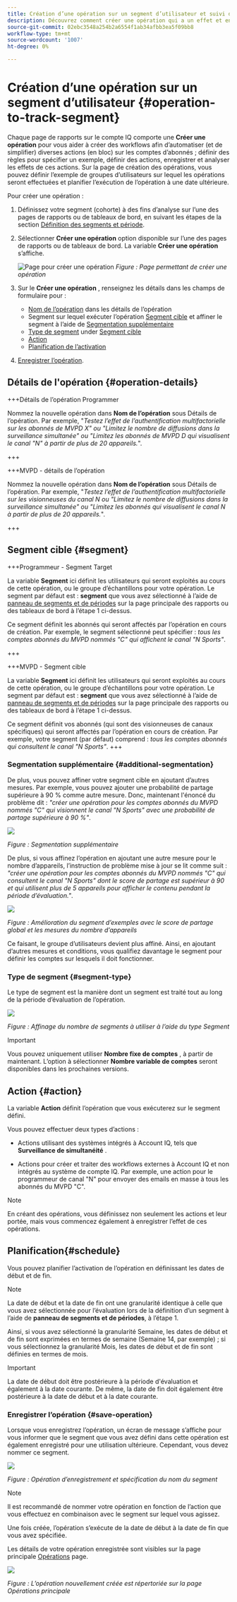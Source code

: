 ```yaml
---
title: Création d’une opération sur un segment d’utilisateur et suivi de l’effet
description: Découvrez comment créer une opération qui a un effet et en effectue le suivi sur un segment défini d’utilisateurs.
source-git-commit: 02ebc3548a254b2a6554f1ab34afbb3ea5f09bb8
workflow-type: tm+mt
source-wordcount: '1007'
ht-degree: 0%

---
```


# Création d’une opération sur un segment d’utilisateur {#operation-to-track-segment}

Chaque page de rapports sur le compte IQ comporte une **Créer une opération** pour vous aider à créer des workflows afin d’automatiser (et de simplifier) diverses actions (en bloc) sur les comptes d’abonnés ; définir des règles pour spécifier un exemple, définir des actions, enregistrer et analyser les effets de ces actions. Sur la page de création des opérations, vous pouvez définir l’exemple de groupes d’utilisateurs sur lequel les opérations seront effectuées et planifier l’exécution de l’opération à une date ultérieure.

Pour créer une opération :

1. Définissez votre segment (cohorte) à des fins d’analyse sur l’une des pages de rapports ou de tableaux de bord, en suivant les étapes de la section [Définition des segments et période](/help/AccountIQ/howto-select-segment-timeframe.md).

1. Sélectionner **Créer une opération** option disponible sur l’une des pages de rapports ou de tableaux de bord. La variable **Créer une opération** s’affiche.

   ![Page pour créer une opération](assets/create-new-operations.png)
   *Figure : Page permettant de créer une opération*

1. Sur le **Créer une opération** , renseignez les détails dans les champs de formulaire pour :

   * [Nom de l’opération](#operation-details) dans les détails de l’opération
   * Segment sur lequel exécuter l’opération [Segment cible](#segment) et affiner le segment à l’aide de [Segmentation supplémentaire](#additional-segmentation)
   * [Type de segment](#segment-type) under [Segment cible](#segment)
   * [Action](#action)
   * [Planification de l’activation](#schedule)

1. [Enregistrer l’opération](#save-operation).

## Détails de l&#39;opération {#operation-details}

+++Détails de l’opération Programmer

Nommez la nouvelle opération dans **Nom de l’opération** sous Détails de l’opération. Par exemple, &quot;*Testez l’effet de l’authentification multifactorielle sur les abonnés de MVPD X&quot; ou &quot;Limitez le nombre de diffusions dans la surveillance simultanée&quot; ou &quot;Limitez les abonnés de MVPD D qui visualisent le canal &quot;N&quot; à partir de plus de 20 appareils.*&quot;.

+++

+++MVPD - détails de l’opération

Nommez la nouvelle opération dans **Nom de l’opération** sous Détails de l’opération. Par exemple, &quot;*Testez l’effet de l’authentification multifactorielle sur les visionneuses du canal N ou &quot;Limitez le nombre de diffusions dans la surveillance simultanée&quot; ou &quot;Limitez les abonnés qui visualisent le canal N à partir de plus de 20 appareils.*&quot;.

+++

## Segment cible {#segment}

+++Programmeur - Segment Target

La variable **Segment** ici définit les utilisateurs qui seront exploités au cours de cette opération, ou le groupe d’échantillons pour votre opération. Le segment par défaut est : **segment** que vous avez sélectionné à l’aide de [panneau de segments et de périodes](/help/AccountIQ/howto-select-segment-timeframe.md) sur la page principale des rapports ou des tableaux de bord à l’étape 1 ci-dessus.

<!--* The first segment entry in the **Segment** section, by default, shows the **segment** you selected in the step 1.

* The **segment evaluation period** is the time period of analysis you selected in step 1 from **Granularity and Timeframe** option.
![](assets/operations-segment-selection.png)
*Figure: Segment and timeframe selection on the main page*-->

Ce segment définit les abonnés qui seront affectés par l’opération en cours de création. Par exemple, le segment sélectionné peut spécifier : *tous les comptes abonnés du MVPD nommés &quot;C&quot; qui affichent le canal &quot;N Sports&quot;*.

+++

+++MVPD - Segment cible

La variable **Segment** ici définit les utilisateurs qui seront exploités au cours de cette opération, ou le groupe d’échantillons pour votre opération. Le segment par défaut est : **segment** que vous avez sélectionné à l’aide de [panneau de segments et de périodes](/help/AccountIQ/howto-select-segment-timeframe.md) sur la page principale des rapports ou des tableaux de bord à l’étape 1 ci-dessus.

<!--* The first segment entry in the **Segment** section, by default, shows the **segment** you selected in the step 1.

* The **segment evaluation period** is the time period of analysis you selected in step 1 from **Granularity and Timeframe** option.
![](assets/operations-segment-selection.png)
*Figure: Segment and timeframe selection on the main page*-->

Ce segment définit vos abonnés (qui sont des visionneuses de canaux spécifiques) qui seront affectés par l’opération en cours de création. Par exemple, votre segment (par défaut) comprend : *tous les comptes abonnés qui consultent le canal &quot;N Sports&quot;*.
+++

### Segmentation supplémentaire {#additional-segmentation}

De plus, vous pouvez affiner votre segment cible en ajoutant d’autres mesures. Par exemple, vous pouvez ajouter une probabilité de partage supérieure à 90 % comme autre mesure. Donc, maintenant l&#39;énoncé du problème dit : *&quot;créer une opération pour les comptes abonnés du MVPD nommés &quot;C&quot; qui visionnent le canal &quot;N Sports&quot; avec une probabilité de partage supérieure à 90 %&quot;*.

![](assets/additional-segment.gif)

*Figure : Segmentation supplémentaire*

De plus, si vous affinez l’opération en ajoutant une autre mesure pour le nombre d’appareils, l’instruction de problème mise à jour se lit comme suit : *&quot;créer une opération pour les comptes abonnés du MVPD nommés &quot;C&quot; qui consultent le canal &quot;N Sports&quot; dont le score de partage est supérieur à 90 et qui utilisent plus de 5 appareils pour afficher le contenu pendant la période d’évaluation.&quot;*.

![](assets/refined-segment.png)

*Figure : Amélioration du segment d’exemples avec le score de partage global et les mesures du nombre d’appareils*

Ce faisant, le groupe d’utilisateurs devient plus affiné. Ainsi, en ajoutant d’autres mesures et conditions, vous qualifiez davantage le segment pour définir les comptes sur lesquels il doit fonctionner.

### Type de segment {#segment-type}

Le type de segment est la manière dont un segment est traité tout au long de la période d’évaluation de l’opération.

![](assets/segment-type.png)

*Figure : Affinage du nombre de segments à utiliser à l’aide du type Segment*

<!--The segment type option allows you to further refine your segment based on the evaluation period (or time).

**Fixed number of accounts** 

When you select **Fixed number of accounts** segment type, then you need to specify an evaluation period as well.

By doing so, you are fixing the sample size for evaluation in terms of numbers. You are making Account IQ identify a specific set of users (that meet the criteria of defined evaluation period and segment metrics) to operate on. The analysis and graphs will be generated for this specific set of users only (identified initially) throughout the operation.

**Variable number of accounts**

When you select **Variable number of accounts** segment type, you do not limit the number of accounts in segment. The accounts which fall under the defined segment metrics are the part of the segment, and the number of accounts will change continuously during the course of operation.-->

>[!IMPORTANT]
>
>Vous pouvez uniquement utiliser **Nombre fixe de comptes** , à partir de maintenant. L’option à sélectionner **Nombre variable de comptes** seront disponibles dans les prochaines versions.

<!--

you tell Account IQ in the beginning of the operation which number of accounts to operate on.

Account IQ system only has a segment definition, and during the operation it looks into all the accounts that fit that segments.

the number of accounts in segment is not limited, the accounts that fall under defined segment metrics will be part of the segment, and the no of accounts will change continuously, as there are no specific limitations - like an evaluation period in the past.When the segment is defined (which in this example is, subscriber accounts of MVPD 'C' who are viewing the channel 'N Sports' that have a sharing score above 80 and are using 10 different IPs) and we also identified a time period to evaluate a segment. This identifies X number of accounts as sample (for example 5000). How many devices they are using?
It identifies x-number of accounts (5000)...a very specific set of users that meet this criteria.
for every period that we schedule (within that operation) during that operation) we will look at those 5K users that are originally identified and we will present graph about them. How are the sharing scores coming up?u We identified a period. Are their sharing scores going up? Are there fewer of them who are meeting this definition?
Fixed versus variable is the way the treated in fixed or variable way.

1. we identified a fixed set of accounts.
2. we evaluate those specific accounts on criteria throughout the operation.

General idea independent of graph is that we will evaluate a set of accounts identified initially, for no of periods during operation and generate graphs against that.
Those are the 5000 users for which I will create graphs for for every period of the operation.

**Variable number of accounts**
We do not identify any initial set of accounts, we just have a segment definition.
Each period during the operation, we go and look into all the accounts that fit that segments.
If it is not a fixed segment, I won't initially evaluate it. I won't have an initial set of 5000. Instead at every period during the evaluation I will evaluate the segment then, and then I will produce graph about the next 3000 users.
the......will vary from period to period.

if not fixed segment, then I won't initially evaluate or have initial set of 5000, instead at every period during an operation and the.-->

## Action {#action}

La variable **Action** définit l’opération que vous exécuterez sur le segment défini.

Vous pouvez effectuer deux types d’actions :

* Actions utilisant des systèmes intégrés à Account IQ, tels que **Surveillance de simultanéité** <!--[Concurrency Monitoring](https://tve.helpdocsonline.com/concurrency-monitoring-introduction), or Adobe Target-->.

* Actions pour créer et traiter des workflows externes à Account IQ et non intégrés au système de compte IQ. Par exemple, une action pour le programmeur de canal &quot;N&quot; pour envoyer des emails en masse à tous les abonnés du MVPD &quot;C&quot;.

>[!NOTE]
>
>En créant des opérations, vous définissez non seulement les actions et leur portée, mais vous commencez également à enregistrer l’effet de ces opérations.

## Planification{#schedule}

Vous pouvez planifier l’activation de l’opération en définissant les dates de début et de fin.

>[!NOTE]
>
>La date de début et la date de fin ont une granularité identique à celle que vous avez sélectionnée pour l’évaluation lors de la définition d’un segment à l’aide de **panneau de segments et de périodes**, à l’étape 1.
>
>
>Ainsi, si vous avez sélectionné la granularité Semaine, les dates de début et de fin sont exprimées en termes de semaine (Semaine 14, par exemple) ; si vous sélectionnez la granularité Mois, les dates de début et de fin sont définies en termes de mois.


>[!IMPORTANT]
>
>La date de début doit être postérieure à la période d&#39;évaluation et également à la date courante. De même, la date de fin doit également être postérieure à la date de début et à la date courante.

### Enregistrer l’opération {#save-operation}

Lorsque vous enregistrez l’opération, un écran de message s’affiche pour vous informer que le segment que vous avez défini dans cette opération est également enregistré pour une utilisation ultérieure. Cependant, vous devez nommer ce segment.

![](assets/save-operation.png)

*Figure : Opération d’enregistrement et spécification du nom du segment*

>[!NOTE]
>
>Il est recommandé de nommer votre opération en fonction de l’action que vous effectuez en combinaison avec le segment sur lequel vous agissez.

<!--In future you can select this saved segment when defining a segment for your analysis on the main reports page. Moreover, the saved segment is also listed when you create an operation the next time.

![](assets/saved-segment-operations-page.png)

*Figure: Saved segments in segment selector on Create new operations page* 

>[!IMPORTANT]
>
>When creating an operation, if you select a segment that was previously created then you cannot add new metrics to it and refine it.
>
>Adding new metrics creates a new segment, but you cannot modify an existing segment.-->

Une fois créée, l’opération s’exécute de la date de début à la date de fin que vous avez spécifiée.

Les détails de votre opération enregistrée sont visibles sur la page principale [Opérations](/help/AccountIQ/operations.md) page.

![](assets/new-operation-created.png)

*Figure : L’opération nouvellement créée est répertoriée sur la page Opérations principale*
